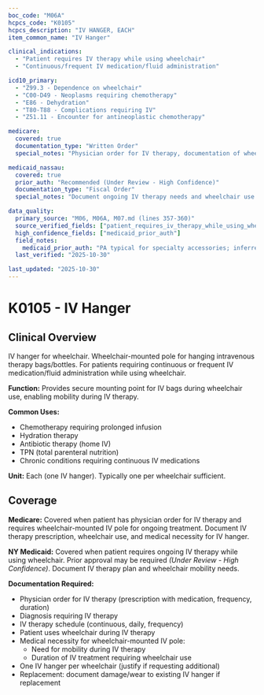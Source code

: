 ```yaml
---
boc_code: "M06A"
hcpcs_code: "K0105"
hcpcs_description: "IV HANGER, EACH"
item_common_name: "IV Hanger"

clinical_indications:
  - "Patient requires IV therapy while using wheelchair"
  - "Continuous/frequent IV medication/fluid administration"

icd10_primary:
  - "Z99.3 - Dependence on wheelchair"
  - "C00-D49 - Neoplasms requiring chemotherapy"
  - "E86 - Dehydration"
  - "T80-T88 - Complications requiring IV"
  - "Z51.11 - Encounter for antineoplastic chemotherapy"

medicare:
  covered: true
  documentation_type: "Written Order"
  special_notes: "Physician order for IV therapy, documentation of wheelchair use, medical necessity for IV hanger. Patient receives ongoing IV therapy requiring wheelchair-mounted IV pole. Billed per each. One per wheelchair. Replacement as needed."

medicaid_nassau:
  covered: true
  prior_auth: "Recommended (Under Review - High Confidence)"
  documentation_type: "Fiscal Order"
  special_notes: "Document ongoing IV therapy needs and wheelchair use. Prior approval may be required."

data_quality:
  primary_source: "M06, M06A, M07.md (lines 357-360)"
  source_verified_fields: ["patient_requires_iv_therapy_while_using_wheelchair", "continuous_frequent_iv_medication_fluid_administration", "physician_order_for_iv_therapy_required", "ongoing_iv_therapy_requiring_wheelchair_mounted_pole", "billed_per_each_one_per_wheelchair"]
  high_confidence_fields: ["medicaid_prior_auth"]
  field_notes:
    medicaid_prior_auth: "PA typical for specialty accessories; inferred from medical necessity requirements"
  last_verified: "2025-10-30"

last_updated: "2025-10-30"
---
```


# K0105 - IV Hanger

## Clinical Overview

IV hanger for wheelchair. Wheelchair-mounted pole for hanging intravenous therapy bags/bottles. For patients requiring continuous or frequent IV medication/fluid administration while using wheelchair.

**Function:** Provides secure mounting point for IV bags during wheelchair use, enabling mobility during IV therapy.

**Common Uses:**
- Chemotherapy requiring prolonged infusion
- Hydration therapy
- Antibiotic therapy (home IV)
- TPN (total parenteral nutrition)
- Chronic conditions requiring continuous IV medications

**Unit:** Each (one IV hanger). Typically one per wheelchair sufficient.

## Coverage

**Medicare:** Covered when patient has physician order for IV therapy and requires wheelchair-mounted IV pole for ongoing treatment. Document IV therapy prescription, wheelchair use, and medical necessity for IV hanger.

**NY Medicaid:** Covered when patient requires ongoing IV therapy while using wheelchair. Prior approval may be required *(Under Review - High Confidence)*. Document IV therapy plan and wheelchair mobility needs.

**Documentation Required:**
- Physician order for IV therapy (prescription with medication, frequency, duration)
- Diagnosis requiring IV therapy
- IV therapy schedule (continuous, daily, frequency)
- Patient uses wheelchair during IV therapy
- Medical necessity for wheelchair-mounted IV pole:
  - Need for mobility during IV therapy
  - Duration of IV treatment requiring wheelchair use
- One IV hanger per wheelchair (justify if requesting additional)
- Replacement: document damage/wear to existing IV hanger if replacement
